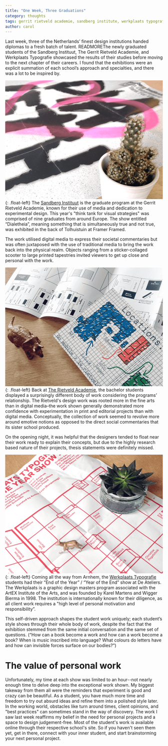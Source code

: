 ```yaml
---
title: "One Week, Three Graduations"
category: thoughts
tags: gerrit rietveld academie, sandberg institute, werkplaats typografie, graduation, exhibit
author: carol
---
```


Last week, three of the Netherlands’ finest design institutions handed diplomas to a fresh batch of talent. READMOREThe newly graduated students of the Sandberg Instituut, The Gerrit Rietveld Academie, and Werkplaats Typografie showcased the results of their studies before moving to the next chapter of their careers. I found that the exhibitions were an explicit summation of each school’s approach and specialties, and there was a lot to be inspired by.

![Sandberg Instituut Dialetheia Poster](07-08-graduation/sandberg.png){: .float-left}
The [Sandberg Instituut](http://sandberg.nl/) is the graduate program at the Gerrit Rietveld Academie, known for their use of media and dedication to experimental design. This year's "think tank for visual strategies" was comprised of nine graduates from around Europe. The show entitled “Dialetheia”, meaning something that is simultaneously true and not true, was exhibited in the back of Tolhuistuin at Framer Framed. 

The work utilised digital media to express their societal commentaries but was often juxtaposed with the use of traditional media to bring the work back into the physical realm. Objects ranging from a sticker-collaged scooter to large printed tapestries invited viewers to get up close and personal with the work. 

![The Gerrit Rietveld Academie Graduation Program](07-08-graduation/rietveld.png){: .float-left}
Back at [The Rietveld Academie](http://www.gerritrietveldacademie.nl/en/), the bachelor students displayed a surprisingly different body of work considering the programs’ relationship. The Rietveld's design work was rooted more in the fine arts than in digital media–the work shown generally demonstrated more confidence with experimentation in print and editorial projects than with digital media. Conceptually, the collection of work seemed to revolve more around emotive notions as opposed to the direct social commentaries that its sister school produced. 

On the opening night, it was helpful that the designers tended to float near their work ready to explain their concepts, but due to the highly research based nature of their projects, thesis statements were definitely missed.

![Werkplaats Typografie Graduation Program](07-08-graduation/wt.png){: .float-left}
Coming all the way from Arnhem, the [Werkplaats Typografie](http://www.werkplaatstypografie.org/) students had their “End of the Year” / “Year of the End” show at De Ateliers. The Werkplaats is a graphic design masters program associated with the ArtEX Institute of the Arts, and was founded by Karel Martens and Wigger Bierma in 1998. The institution is internationally known for their diligence, as all client work requires a "high level of personal motivation and responsibility”. 

This self-driven approach shapes the student work uniquely; each student’s style shows through their whole body of work, despite the fact that the exhibition stemmed from the same initial conversation and the same set of questions. (“How can a book become a work and how can a work become a book? When is music inscribed into language? What colours do letters have and how can invisible forces surface on our bodies?”)

# The value of personal work
Unfortunately, my time at each show was limited to an hour--not nearly enough time to delve deep into the exceptional work shown. My biggest takeway from them all were the reminders that experiment is good and crazy can be beautiful. As a student, you have much more time and freedom to try out absurd ideas and refine them into a polished style later. In the working world, obstacles like turn around times, client opinions, and "best practices" can sometimes stand in the way of discovery. The work I saw last week reaffirms my belief in the need for personal projects and a space to design judgement-free. Most of the student's work is available online through their respective school's site. So if you haven't seen them yet, get in there, connect with your inner student, and start brainstorming your next personal project.